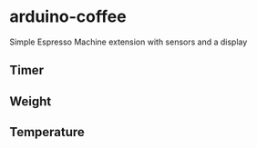 # arduino-coffee
Simple Espresso Machine extension with sensors and a display

## Timer



## Weight

## Temperature